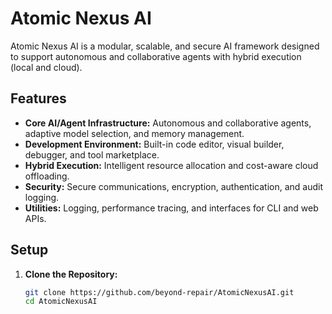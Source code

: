 # Atomic Nexus AI

Atomic Nexus AI is a modular, scalable, and secure AI framework designed to support autonomous and collaborative agents with hybrid execution (local and cloud).

## Features

- **Core AI/Agent Infrastructure:** Autonomous and collaborative agents, adaptive model selection, and memory management.
- **Development Environment:** Built-in code editor, visual builder, debugger, and tool marketplace.
- **Hybrid Execution:** Intelligent resource allocation and cost-aware cloud offloading.
- **Security:** Secure communications, encryption, authentication, and audit logging.
- **Utilities:** Logging, performance tracing, and interfaces for CLI and web APIs.

## Setup

1. **Clone the Repository:**
   ```bash
   git clone https://github.com/beyond-repair/AtomicNexusAI.git
   cd AtomicNexusAI